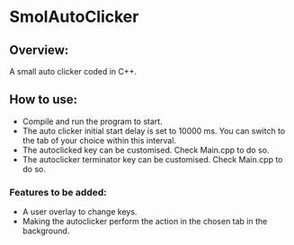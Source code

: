 &nbsp;  
# **SmolAutoClicker**

## Overview:
A small auto clicker coded in C++.

## How to use:
- Compile and run the program to start. 
- The auto clicker initial start delay is set to 10000 ms. You can switch to the tab of your choice within this interval. 
- The autoclicked key can be customised. Check Main.cpp to do so.
- The autoclicker terminator key can be customised. Check Main.cpp to do so.

### Features to be added:
 
- A user overlay to change keys.
- Making the autoclicker perform the action in the chosen tab in the background.
